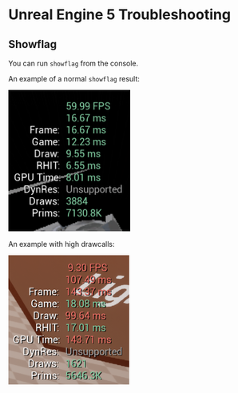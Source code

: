 # Unreal Engine 5 Troubleshooting

## Showflag
You can run `showflag` from the console.

An example of a normal `showflag` result:  

![Normal Draw](../assets/doc_images/showflag_normal.png)

An example with high drawcalls:  
    
![High Draw Calls](../assets/doc_images/showflag_highdraw.png)

